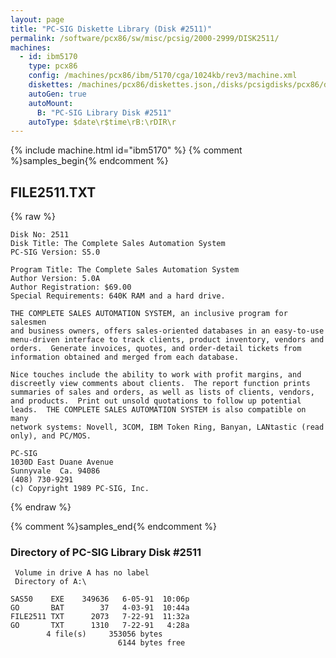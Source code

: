 ```yaml
---
layout: page
title: "PC-SIG Diskette Library (Disk #2511)"
permalink: /software/pcx86/sw/misc/pcsig/2000-2999/DISK2511/
machines:
  - id: ibm5170
    type: pcx86
    config: /machines/pcx86/ibm/5170/cga/1024kb/rev3/machine.xml
    diskettes: /machines/pcx86/diskettes.json,/disks/pcsigdisks/pcx86/diskettes.json
    autoGen: true
    autoMount:
      B: "PC-SIG Library Disk #2511"
    autoType: $date\r$time\rB:\rDIR\r
---
```


{% include machine.html id="ibm5170" %}
{% comment %}samples_begin{% endcomment %}

## FILE2511.TXT

{% raw %}
```
Disk No: 2511                                                           
Disk Title: The Complete Sales Automation System                        
PC-SIG Version: S5.0                                                    
                                                                        
Program Title: The Complete Sales Automation System                     
Author Version: 5.0A                                                    
Author Registration: $69.00                                             
Special Requirements: 640K RAM and a hard drive.                        
                                                                        
THE COMPLETE SALES AUTOMATION SYSTEM, an inclusive program for salesmen 
and business owners, offers sales-oriented databases in an easy-to-use  
menu-driven interface to track clients, product inventory, vendors and  
orders.  Generate invoices, quotes, and order-detail tickets from       
information obtained and merged from each database.                     
                                                                        
Nice touches include the ability to work with profit margins, and       
discreetly view comments about clients.  The report function prints     
summaries of sales and orders, as well as lists of clients, vendors,    
and products.  Print out unsold quotations to follow up potential       
leads.  THE COMPLETE SALES AUTOMATION SYSTEM is also compatible on many 
network systems: Novell, 3COM, IBM Token Ring, Banyan, LANtastic (read  
only), and PC/MOS.                                                      
                                                                        
PC-SIG                                                                  
1030D East Duane Avenue                                                 
Sunnyvale  Ca. 94086                                                    
(408) 730-9291                                                          
(c) Copyright 1989 PC-SIG, Inc.                                         
```
{% endraw %}

{% comment %}samples_end{% endcomment %}

### Directory of PC-SIG Library Disk #2511

     Volume in drive A has no label
     Directory of A:\

    SAS50    EXE    349636   6-05-91  10:06p
    GO       BAT        37   4-03-91  10:44a
    FILE2511 TXT      2073   7-22-91  11:32a
    GO       TXT      1310   7-22-91   4:28a
            4 file(s)     353056 bytes
                            6144 bytes free
